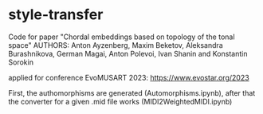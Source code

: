 # style-transfer

Code for paper "Chordal embeddings based on topology of the tonal space"
AUTHORS: Anton Ayzenberg, Maxim Beketov, Aleksandra Burashnikova, German Magai, Anton Polevoi, Ivan Shanin and Konstantin Sorokin

applied for conference EvoMUSART 2023: https://www.evostar.org/2023

First, the authomorphisms are generated (Automorphisms.ipynb), after that the converter for a given .mid file works (MIDI2WeightedMIDI.ipynb)

